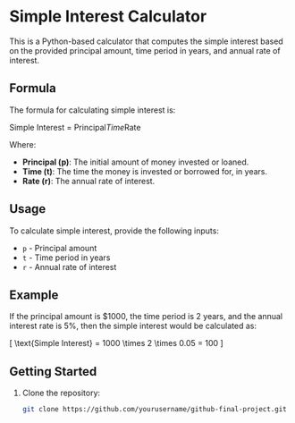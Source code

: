 # Simple Interest Calculator

This is a Python-based calculator that computes the simple interest based on the provided principal amount, time period in years, and annual rate of interest.

## Formula

The formula for calculating simple interest is:

Simple Interest = Principal*Time*Rate

Where:
- **Principal (p)**: The initial amount of money invested or loaned.
- **Time (t)**: The time the money is invested or borrowed for, in years.
- **Rate (r)**: The annual rate of interest.

## Usage

To calculate simple interest, provide the following inputs:
- `p` - Principal amount
- `t` - Time period in years
- `r` - Annual rate of interest

## Example

If the principal amount is $1000, the time period is 2 years, and the annual interest rate is 5%, then the simple interest would be calculated as:

\[
\text{Simple Interest} = 1000 \times 2 \times 0.05 = 100
\]

## Getting Started

1. Clone the repository:
   ```bash
   git clone https://github.com/yourusername/github-final-project.git
